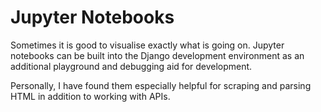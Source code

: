 # Jupyter Notebooks

Sometimes it is good to visualise exactly what is going on. Jupyter notebooks can be built into the Django development environment as an additional playground and debugging aid for development.

Personally, I have found them especially helpful for scraping and parsing HTML in addition to working with APIs.
